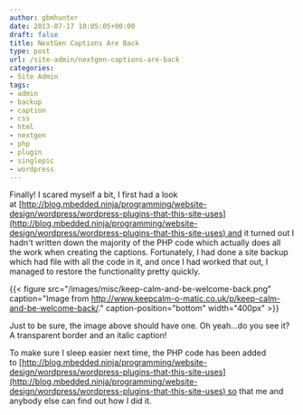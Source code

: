 ```yaml
---
author: gbmhunter
date: 2013-07-17 10:05:05+00:00
draft: false
title: NextGen Captions Are Back
type: post
url: /site-admin/nextgen-captions-are-back
categories:
- Site Admin
tags:
- admin
- backup
- caption
- css
- html
- nextgen
- php
- plugin
- singlepic
- wordpress
---
```


Finally! I scared myself a bit, I first had a look at [http://blog.mbedded.ninja/programming/website-design/wordpress/wordpress-plugins-that-this-site-uses](http://blog.mbedded.ninja/programming/website-design/wordpress/wordpress-plugins-that-this-site-uses) and it turned out I hadn't written down the majority of the PHP code which actually does all the work when creating the captions. Fortunately, I had done a site backup which had file with all the code in it, and once I had worked that out, I managed to restore the functionality pretty quickly.

{{< figure src="/images/misc/keep-calm-and-be-welcome-back.png" caption="Image from http://www.keepcalm-o-matic.co.uk/p/keep-calm-and-be-welcome-back/." caption-position="bottom" width="400px" >}}

Just to be sure, the image above should have one. Oh yeah...do you see it? A transparent border and an italic caption!

To make sure I sleep easier next time, the PHP code has been added to [http://blog.mbedded.ninja/programming/website-design/wordpress/wordpress-plugins-that-this-site-uses](http://blog.mbedded.ninja/programming/website-design/wordpress/wordpress-plugins-that-this-site-uses) so that me and anybody else can find out how I did it.
